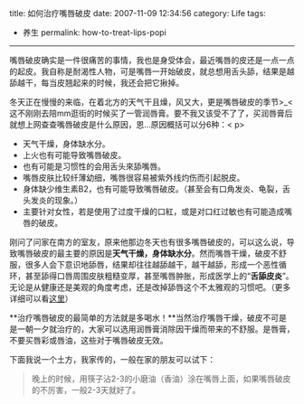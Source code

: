 title: 如何治疗嘴唇破皮
date: 2007-11-09 12:34:56 
category: Life
tags: 
- 养生
permalink: how-to-treat-lips-popi

---

嘴唇破皮确实是一件很痛苦的事情，我也是身受体会，最近嘴唇的皮还是一点一点的起皮。我自称是耐渴性人物，可是嘴唇一开始破皮，就总想用舌头舔，结果是越舔越干，每当皮翘起来的时候，我还会把它揪掉。

冬天正在慢慢的来临，在着北方的天气干且燥，风又大，更是嘴唇破皮的季节\>\_<这不刚刚去陪mm逛街的时候买了一管润唇膏。要不我又该受不了了，买润唇膏后就想上网查查嘴唇破皮是什么原因，恩...原因概括可以分6种：< p>

* 天气干燥，身体缺水分。
* 上火也有可能导致嘴唇破皮。
* 也有可能是习惯性的会用舌头來舔嘴唇。
* 嘴唇皮肤比较纤薄幼细，嘴唇很容易被紫外线灼伤而引起脱皮。
* 身体缺少维生素B2，也有可能导致嘴唇破皮。（甚至会有口角发炎、龟裂，舌头发炎的现象。）
* 主要针对女性，若是使用了过度干燥的口紅，或是对口红过敏也有可能造成嘴唇的破皮。

刚问了问家在南方的室友，原来他那边冬天也有很多嘴唇破皮的，可以这么说，导致嘴唇破皮的最主要的原因是**天气干燥，身体缺水分**。然而嘴唇干燥，破皮不舒服，很多人会下意识地舔唇，结果却往往越舔越干，越干越舔，形成一个恶性循环，甚至舔得口唇周围皮肤粗糙变厚，甚至嘴唇肿胀，形成医学上的“**舌舔皮炎**”。无论是从健康还是美观的角度考虑，还是改掉舔唇这个不太雅观的习惯吧。（更多详细可以看[这里](http://www.xiaojd.com/qa/b6b35dc764)）

**治疗嘴唇破皮的最简单的方法就是多喝水！**当然治疗嘴唇干燥，破皮不可是是一朝一夕就治疗的，大家可以选用润唇膏消除因干燥而带来的不舒服。是唇膏，不要买唇彩或唇油，这些对于嘴唇破皮无效。

下面我说一个土方，我家传的，一般在家的朋友可以试下：

> 晚上的时候，用筷子沾2-3的小磨油（香油）涂在嘴唇上面，如果嘴唇破皮的不厉害，一般2-3天就好了。
